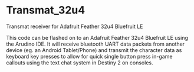 # Transmat_32u4
Transmat receiver for Adafruit Feather 32u4 Bluefruit LE

This code can be flashed on to an Adafruit Feather 32u4 Bluefruit LE using the Arudino IDE.  It will receive bluetooth UART data packets from another device (eg. an Android Tablet/Phone) and transmit the character data as keyboard key presses to allow for quick single button press in-game callouts using the text chat system in Destiny 2 on consoles.
